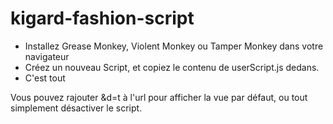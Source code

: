 # kigard-fashion-script

- Installez Grease Monkey, Violent Monkey ou Tamper Monkey dans votre navigateur
- Créez un nouveau Script, et copiez le contenu de userScript.js dedans.
- C'est tout

Vous pouvez rajouter &d=t à l'url pour afficher la vue par défaut, ou tout simplement désactiver le script.
